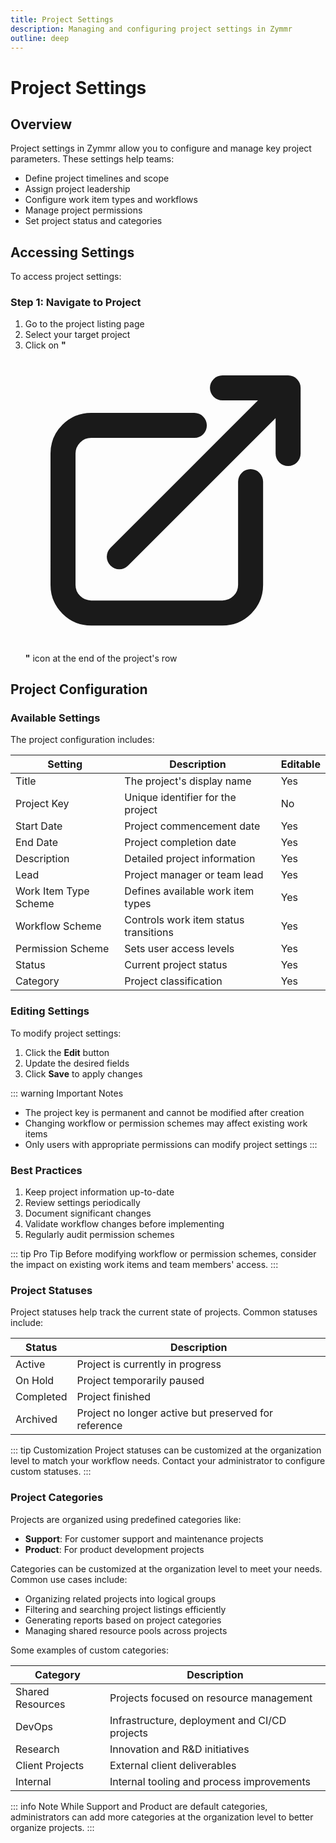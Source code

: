 ```yaml
---
title: Project Settings
description: Managing and configuring project settings in Zymmr
outline: deep
---
```


# Project Settings

## Overview

Project settings in Zymmr allow you to configure and manage key project parameters. These settings help teams:

- Define project timelines and scope
- Assign project leadership
- Configure work item types and workflows
- Manage project permissions
- Set project status and categories

## Accessing Settings

To access project settings:

### Step 1: Navigate to Project

1. Go to the project listing page
2. Select your target project
3. Click on **"<svg xmlns="http://www.w3.org/2000/svg" fill="none" viewBox="0 0 24 24" stroke-width="2.0" stroke="currentColor" class="navigation-icon"><path stroke-linecap="round" stroke-linejoin="round" d="M13.5 6H5.25A2.25 2.25 0 003 8.25v10.5A2.25 2.25 0 005.25 21h10.5A2.25 2.25 0 0018 18.75V10.5m-10.5 6L21 3m0 0h-5.25M21 3v5.25"></path></svg>"** icon at the end of the project's row

## Project Configuration

### Available Settings

The project configuration includes:

| Setting               | Description                           | Editable |
| --------------------- | ------------------------------------- | -------- |
| Title                 | The project's display name            | Yes      |
| Project Key           | Unique identifier for the project     | No       |
| Start Date            | Project commencement date             | Yes      |
| End Date              | Project completion date               | Yes      |
| Description           | Detailed project information          | Yes      |
| Lead                  | Project manager or team lead          | Yes      |
| Work Item Type Scheme | Defines available work item types     | Yes      |
| Workflow Scheme       | Controls work item status transitions | Yes      |
| Permission Scheme     | Sets user access levels               | Yes      |
| Status                | Current project status                | Yes      |
| Category              | Project classification                | Yes      |

### Editing Settings

To modify project settings:

1. Click the **Edit** button
2. Update the desired fields
3. Click **Save** to apply changes

::: warning Important Notes

- The project key is permanent and cannot be modified after creation
- Changing workflow or permission schemes may affect existing work items
- Only users with appropriate permissions can modify project settings
  :::

### Best Practices

1. Keep project information up-to-date
2. Review settings periodically
3. Document significant changes
4. Validate workflow changes before implementing
5. Regularly audit permission schemes

::: tip Pro Tip
Before modifying workflow or permission schemes, consider the impact on existing work items and team members' access.
:::

### Project Statuses

Project statuses help track the current state of projects. Common statuses include:

| Status    | Description                                          |
| --------- | ---------------------------------------------------- |
| Active    | Project is currently in progress                     |
| On Hold   | Project temporarily paused                           |
| Completed | Project finished                                     |
| Archived  | Project no longer active but preserved for reference |

::: tip Customization
Project statuses can be customized at the organization level to match your workflow needs. Contact your administrator to configure custom statuses.
:::

### Project Categories

Projects are organized using predefined categories like:

- **Support**: For customer support and maintenance projects
- **Product**: For product development projects

Categories can be customized at the organization level to meet your needs. Common use cases include:

- Organizing related projects into logical groups
- Filtering and searching project listings efficiently
- Generating reports based on project categories
- Managing shared resource pools across projects

Some examples of custom categories:

| Category         | Description                                   |
| ---------------- | --------------------------------------------- |
| Shared Resources | Projects focused on resource management       |
| DevOps           | Infrastructure, deployment and CI/CD projects |
| Research         | Innovation and R&D initiatives                |
| Client Projects  | External client deliverables                  |
| Internal         | Internal tooling and process improvements     |

::: info Note
While Support and Product are default categories, administrators can add more categories at the organization level to better organize projects.
:::
